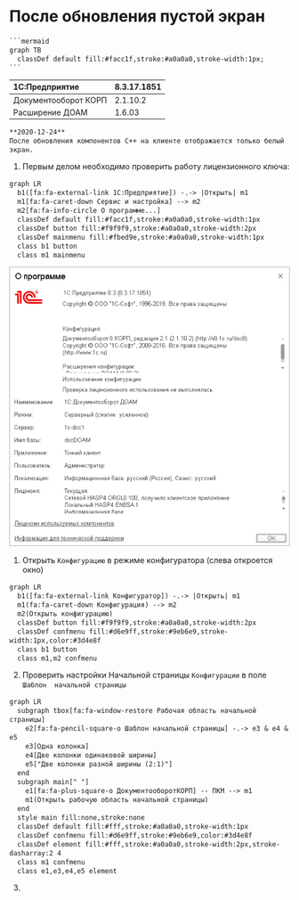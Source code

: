 # После обновления пустой экран

    ```mermaid
    graph TB
      classDef default fill:#facc1f,stroke:#a0a0a0,stroke-width:1px;
    ```

|1C:Предприятие|8.3.17.1851
|:--- |:--- 
|Документооборот КОРП|2.1.10.2
|Расширение ДОАМ|1.6.03

``` danger
**2020-12-24**  
После обновления компонентов C++ на клиенте отображается только белый экран.
```

1. Первым делом необходимо проверить работу лицензионного ключа:
``` mermaid
graph LR
  b1([fa:fa-external-link 1С:Предприятие]) -.-> |Открыть| m1
  m1[fa:fa-caret-down Сервис и настройка] --> m2
  m2[fa:fa-info-circle О программе...]
  classDef default fill:#facc1f,stroke:#a0a0a0,stroke-width:1px
  classDef button fill:#f9f9f9,stroke:#a0a0a0,stroke-width:2px
  classDef mainmenu fill:#fbed9e,stroke:#a0a0a0,stroke-width:1px
  class b1 button
  class m1 mainmenu
```
![about](images/about.png)

1. Открыть `Конфигурацию` в режиме конфигуратора (слева откроется окно)
``` mermaid
graph LR
  b1([fa:fa-external-link Конфигуратор]) -.-> |Открыть| m1
  m1(fa:fa-caret-down Конфигурация) --> m2
  m2(Открыть конфигурацию)
  classDef button fill:#f9f9f9,stroke:#a0a0a0,stroke-width:2px
  classDef confmenu fill:#d6e9ff,stroke:#9eb6e9,stroke-width:1px,color:#3d4e8f
  class b1 button
  class m1,m2 confmenu
```
2. Проверить настройки Начальной страницы `Конфигурации` в поле `Шаблон 
начальной страницы`
``` mermaid
graph LR
  subgraph tbox[fa:fa-window-restore Рабочая область начальной страницы]
    e2[fa:fa-pencil-square-o Шаблон начальной страницы] -.-> e3 & e4 & e5
    e3[Одна колонка]
    e4[Две колонки одинаковой ширины]
    e5["Две колонки разной ширины (2:1)"]
  end
  subgraph main[" "]
    e1[fa:fa-plus-square-o ДокументооборотКОРП] -- ПКМ --> m1
    m1(Открыть рабочую область начальной страницы)
  end
  style main fill:none,stroke:none
  classDef default fill:#fff,stroke:#a0a0a0,stroke-width:1px
  classDef confmenu fill:#d6e9ff,stroke:#9eb6e9,color:#3d4e8f
  classDef element fill:#fff,stroke:#a0a0a0,stroke-width:2px,stroke-dasharray:2 4
  class m1 confmenu
  class e1,e3,e4,e5 element
```
3. 
